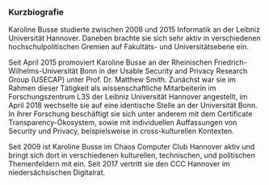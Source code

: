 ### Kurzbiografie

Karoline Busse studierte zwischen 2008 und 2015 Informatik an der
Leibniz Universität Hannover. Daneben brachte sie sich sehr aktiv in
verschiedenen hochschulpolitischen Gremien auf Fakultäts- und
Universitätsebene ein.

Seit April 2015 promoviert Karoline Busse an der Rheinischen
Friedrich-Wilhelms-Universität Bonn in der Usable Security and Privacy
Research Group (USECAP) unter Prof. Dr. Matthew Smith. Zunächst war sie
im Rahmen dieser Tätigkeit als wissenschaftliche Mitarbeiterin im
Forschungszentrum L3S der Leibniz Universität Hannover angestellt, im
April 2018 wechselte sie auf eine identische Stelle an der Universität
Bonn. In ihrer Forschung beschäftigt sie sich unter anderem mit dem
Certificate Transparency-Ökosystem, sowie mit individuellen Auffassungen
von Security und Privacy, beispielsweise in cross-kulturellen Kontexten.

Seit 2009 ist Karoline Busse im Chaos Computer Club Hannover aktiv und
bringt sich dort in verschiedenen kulturellen, technischen, und
politischen Themenfeldern mit ein. Seit 2017 vertritt sie den CCC
Hannover im niedersächsischen Digitalrat.
